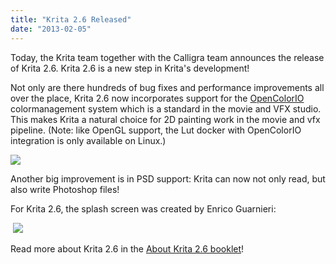 ```yaml
---
title: "Krita 2.6 Released"
date: "2013-02-05"
---
```


Today, the Krita team together with the Calligra team announces the release of Krita 2.6. Krita 2.6 is a new step in Krita's development!

Not only are there hundreds of bug fixes and performance improvements all over the place, Krita 2.6 now incorporates support for the [OpenColorIO](http://opencolorio.org/) colormanagement system which is a standard in the movie and VFX studio. This makes Krita a natural choice for 2D painting work in the movie and vfx pipeline. (Note: like OpenGL support, the Lut docker with OpenColorIO integration is only available on Linux.)

![](../images/lutdocker.png)

Another big improvement is in PSD support: Krita can now not only read, but also write Photoshop files!

For Krita 2.6, the splash screen was created by Enrico Guarnieri:

 ![](../images/splash_screen_26.png)

Read more about Krita 2.6 in the [About Krita 2.6 booklet](http://krita.org/aboutkrita26.pdf)!
